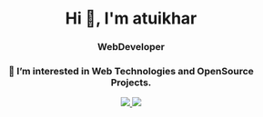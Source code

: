 <h1 align="center">Hi 👋, I'm atuikhar</h1>
<h3 align="center">WebDeveloper</h3>
<h3 align="center">👀 I’m interested in Web Technologies and OpenSource Projects.</h3>
<div align="center">	      
 <a href="https://github-readme-stats.vercel.app/api?username=atuikhar&theme=tokyonight">
<img src="https://github-readme-stats.vercel.app/api?username=atuikhar&count_private=false&show_icons=true&theme=tokyonight" />
</a>
<img  src="https://github-readme-stats.vercel.app/api/top-langs/?username=atuikhar&hidephp&theme=tokyonight" />
</a>
</div>



